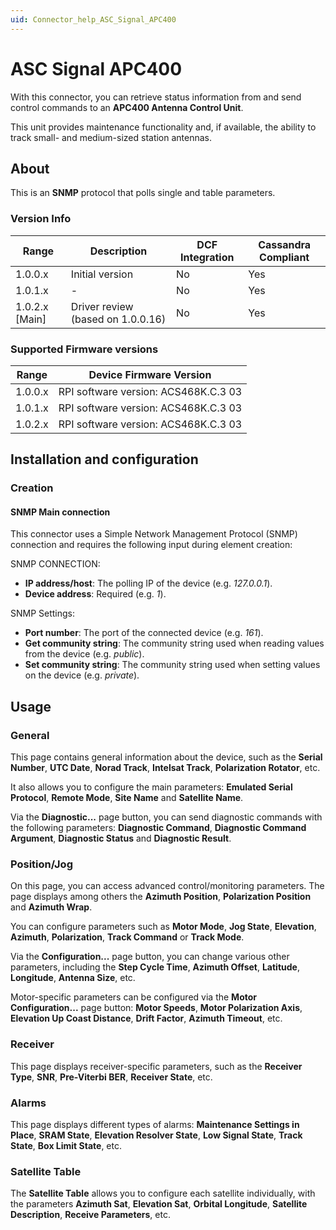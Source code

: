 ```yaml
---
uid: Connector_help_ASC_Signal_APC400
---
```


# ASC Signal APC400

With this connector, you can retrieve status information from and send control commands to an **APC400 Antenna Control Unit**.

This unit provides maintenance functionality and, if available, the ability to track small- and medium-sized station antennas.

## About

This is an **SNMP** protocol that polls single and table parameters.

### Version Info

| Range | Description | DCF Integration | Cassandra Compliant |
|------------------|-----------------|---------------------|-------------------------|
| 1.0.0.x          | Initial version | No                  | Yes                     |
| 1.0.1.x          | - | No                  | Yes                     |
| 1.0.2.x [Main]         | Driver review (based on 1.0.0.16) | No                  | Yes                     |

### Supported Firmware versions

| Range     | Device Firmware Version              |
|------------------|--------------------------------------|
| 1.0.0.x          | RPI software version: ACS468K.C.3 03 |
| 1.0.1.x          | RPI software version: ACS468K.C.3 03 |
| 1.0.2.x          | RPI software version: ACS468K.C.3 03 |

## Installation and configuration

### Creation

#### SNMP Main connection

This connector uses a Simple Network Management Protocol (SNMP) connection and requires the following input during element creation:

SNMP CONNECTION:

- **IP address/host**: The polling IP of the device (e.g. *127.0.0.1*).
- **Device address**: Required (e.g. *1*).

SNMP Settings:

- **Port number**: The port of the connected device (e.g. *161*).
- **Get community string**: The community string used when reading values from the device (e.g. *public*).
- **Set community string**: The community string used when setting values on the device (e.g. *private*).

## Usage

### General

This page contains general information about the device, such as the **Serial Number**, **UTC Date**, **Norad Track**, **Intelsat Track**, **Polarization Rotator**, etc.

It also allows you to configure the main parameters: **Emulated Serial Protocol**, **Remote Mode**, **Site Name** and **Satellite Name**.

Via the **Diagnostic...** page button, you can send diagnostic commands with the following parameters: **Diagnostic Command**, **Diagnostic Command Argument**, **Diagnostic Status** and **Diagnostic Result**.

### Position/Jog

On this page, you can access advanced control/monitoring parameters. The page displays among others the **Azimuth Position**, **Polarization Position** and **Azimuth Wrap**.

You can configure parameters such as **Motor Mode**, **Jog State**, **Elevation**, **Azimuth**, **Polarization**, **Track Command** or **Track Mode**.

Via the **Configuration...** page button, you can change various other parameters, including the **Step Cycle Time**, **Azimuth Offset**, **Latitude**, **Longitude**, **Antenna Size**, etc.

Motor-specific parameters can be configured via the **Motor Configuration...** page button: **Motor Speeds**, **Motor Polarization Axis**, **Elevation Up Coast Distance**, **Drift Factor**, **Azimuth Timeout**, etc.

### Receiver

This page displays receiver-specific parameters, such as the **Receiver Type**, **SNR**, **Pre-Viterbi BER**, **Receiver State**, etc.

### Alarms

This page displays different types of alarms: **Maintenance Settings in Place**, **SRAM State**, **Elevation Resolver State**, **Low Signal State**, **Track State**, **Box Limit State**, etc.

### Satellite Table

The **Satellite Table** allows you to configure each satellite individually, with the parameters **Azimuth Sat**, **Elevation Sat**, **Orbital Longitude**, **Satellite Description**, **Receive Parameters**, etc.
